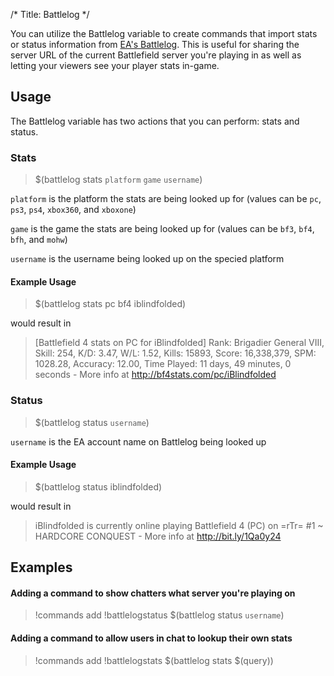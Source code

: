 /*
Title: Battlelog
*/

You can utilize the Battlelog variable to create commands that import stats or status information from [EA's Battlelog](http://battlelog.battlefield.com/). This is useful for sharing the server URL of the current Battlefield server you're playing in as well as letting your viewers see your player stats in-game.

## Usage

The Battlelog variable has two actions that you can perform: stats and status.

### Stats

> $(battlelog stats `platform` `game` `username`)

`platform` is the platform the stats are being looked up for (values can be `pc`, `ps3`, `ps4`, `xbox360`, and `xboxone`)

`game` is the game the stats are being looked up for (values can be `bf3`, `bf4`, `bfh`, and `mohw`)

`username` is the username being looked up on the specied platform

#### Example Usage

> $(battlelog stats pc bf4 iblindfolded)

would result in

> [Battlefield 4 stats on PC for iBlindfolded] Rank: Brigadier General VIII, Skill: 254, K/D: 3.47, W/L: 1.52, Kills: 15893, Score: 16,338,379, SPM: 1028.28, Accuracy: 12.00, Time Played: 11 days, 49 minutes, 0 seconds - More info at http://bf4stats.com/pc/iBlindfolded

### Status

> $(battlelog status <code>username</code>)

`username` is the EA account name on Battlelog being looked up

#### Example Usage

> $(battlelog status iblindfolded)

would result in

> iBlindfolded is currently online playing Battlefield 4 (PC) on =rTr= #1 ~ HARDCORE CONQUEST - More info at http://bit.ly/1Qa0y24

## Examples

#### Adding a command to show chatters what server you're playing on

> !commands add !battlelogstatus $(battlelog status `username`)

#### Adding a command to allow users in chat to lookup their own stats

> !commands add !battlelogstats $(battlelog stats $(query))
